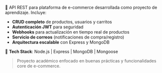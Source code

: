 🚀 API REST para plataforma de e-commerce desarrollada como proyecto de aprendizaje. Incluye:

- **CRUD completo** de productos, usuarios y carritos
- **Autenticación JWT** para seguridad
- **Webhooks** para actualización en tiempo real de productos
- **Servicio de correos** (notificaciones de compra/registro)
- **Arquitectura escalable** con Express y MongoDB

🔧 **Tech Stack**: Node.js | Express | MongoDB | Mongoose

> Proyecto académico enfocado en buenas prácticas y funcionalidades core de e-commerce.
